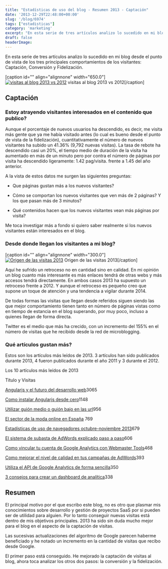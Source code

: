 ```yaml
---
title: "Estadísticas de uso del blog - Resumen 2013 - Captación"
date: '2013-12-29T22:48:00+00:00'
slug: '/blog/6974'
tags: ["estadisticas"]
category: 'marketing'
excerpt: "En esta serie de tres artículos analizo lo sucedido en mi blog desde el punto de vista de los tres principales comportamientos de los visitantes: Captación, Conversión y Fidelización."
draft: false
headerImage:
---
```

En esta serie de tres artículos analizo lo sucedido en mi blog desde el punto de vista de los tres principales comportamientos de los visitantes: Captación, Conversión y Fidelización.

 [caption id="" align="alignnone" width="650.0"][![visitas al blog 2013 vs 2012](http://static1.squarespace.com/static/5303797ae4b0c6ad9e43f072/5303ce80e4b0400995a883d6/5303cf59e4b0400995a88cc3/1392758856513/visits_2013-650x156.png)](http://static.squarespace.com/static/5303797ae4b0c6ad9e43f072/5303ce80e4b0400995a883d6/5303cf59e4b0400995a88cc0/1392758617514/visits_2013.png?format=original) visitas al blog 2013 vs 2012[/caption]
## Captación

### Estoy atrayendo visitantes interesados en el contenido que publico?

Aunque el porcentaje de nuevos usuarios ha descendido, es decir, me visita más gente que ya me había visitado antes (lo cual es bueno desde el punto de vista de la fidelización), cuantitativamente el número de nuevos visitantes ha subido un 41.36% (9,792 nuevas visitas). La tasa de rebote ha descendido casi un 20%, el tiempo medio de duración de la visita ha aumentado en más de un minuto pero por contra el número de páginas por visita ha descendido ligeramente: 1.42 pag/visita. frente a 1.45 del año anterior.

A la vista de estos datos me surgen las siguientes preguntas:

- Que páginas gustan más a los nuevos visitantes?

- Cómo se comportan los nuevos visitantes que ven más de 2 páginas? Y los que pasan más de 3 minutos?

- Qué contenidos hacen que los nuevos visitantes vean más páginas por visita?

Me toca investigar más a fondo si quiero saber realmente si los nuevos visitantes están interesados en el blog.

### Desde donde llegan los visitantes a mi blog?
 [caption id="" align="alignnone" width="300.0"][![Origen de las visitas 2013](http://static1.squarespace.com/static/5303797ae4b0c6ad9e43f072/5303ce80e4b0400995a883d6/5303cf5ae4b0400995a88cc9/1392758856352/traffic_source-300x232.png)](http://static.squarespace.com/static/5303797ae4b0c6ad9e43f072/5303ce80e4b0400995a883d6/5303cf59e4b0400995a88cc6/1392758617918/traffic_source.png?format=original) Origen de las visitas 2013[/caption]

Aquí he sufrido un retroceso no en cantidad sino en calidad. En mi opinión un blog cuanto más interesante es más enlaces tendrá de otras webs y más accesos tendrá directamente. En ambos casos 2013 ha supuesto un retroceso frente a 2012. Y aunque el retroceso es pequeño creo que supone un toque de atención y una tendencia a vigilar durante 2014.

De todas formas las visitas que llegan desde referidos siguen siendo las que mejor comportamiento tienen tanto en número de páginas vistas como en tiempo de estancia en el blog superando, por muy poco, incluso a quienes llegan de forma directa.

Twitter es el medio que más ha crecido, con un incremento del 155% en el número de visitas que he recibido desde la red de microblogging.

### Qué artículos gustan más?

Estos son los artículos más leídos de 2013. 3 artículos han sido publicados durante 2013, 4 fueron publicados durante el año 2011 y 3 durante el 2012.

Los 10 artículos más leídos de 2013

Título y Visitas

[Angularjs y el futuro del desarrollo web](http://www.alvareznavarro.es/blog/2012/10/angularjs-y-el-futuro-del-desarrollo-web)3065

[Como instalar Angularjs desde cero](http://www.alvareznavarro.es/blog/2013/07/como-instalar-angularjs-desde-cero)1148

[Utilizar guión medio o guión bajo en las url](http://www.alvareznavarro.es/blog/2011/09/utilizar-guion-medio-o-guion-bajo-en-las-url)956

[El sector de la moda online en España](http://www.alvareznavarro.es/blog/2011/10/el-sector-de-la-moda-online-en-espana) 769

[Estadísticas de uso de navegadores octubre-noviembre 2013](http://www.alvareznavarro.es/blog/2013/11/estadisticas-de-uso-de-navegadores-octubre-noviembre-2013)679

[El sistema de subasta de AdWords explicado paso a paso](http://www.alvareznavarro.es/blog/2013/06/el-sistema-de-subasta-de-adwords-explicado-paso-a-paso)606

[Como vincular tu cuenta de Google Analytics con Webmaster Tools](http://www.alvareznavarro.es/blog/2011/10/como-vincular-tu-cuenta-de-google-analytics-con-webmaster-tools)468

[Como mejorar el nivel de calidad en tus campañas de AdWords](http://www.alvareznavarro.es/blog/2011/09/como-mejorar-el-nivel-de-calidad-en-tus-campanas-de-google-adwords)393

[Utiliza el API de Google Analytics de forma sencilla](http://www.alvareznavarro.es/blog/2012/05/utiliza-el-api-de-google-analytics-de-forma-sencill)350

[3 consejos para crear un dashboard de analítica](http://www.alvareznavarro.es/blog/2012/04/3-consejos-para-crear-un-dashboard-de-analitica)338

## Resumen

El principal motivo por el que escribo este blog, no es otro que plasmar mis conocimientos sobre desarrollo y gestión de proyectos SaaS por si pueden ser de utilidad para alguien. Por lo tanto conseguir nuevas visitas está dentro de mis objetivos principales. 2013 ha sido sin duda mucho mejor para el blog en el aspecto de la captación de visitas.

Las sucesivas actualizaciones del algoritmo de Google parecen haberme beneficiado y he notado un incremento en la cantidad de visitas que recibo desde Google.

El primer paso está conseguido. He mejorado la captación de visitas al blog, ahora toca analizar los otros dos pasos: la conversión y la fidelización.
